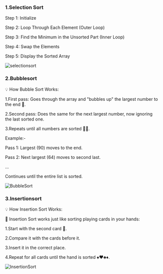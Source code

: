 ### 1.Selection Sort

Step 1: Initialize

Step 2: Loop Through Each Element (Outer Loop)

Step 3: Find the Minimum in the Unsorted Part (Inner Loop)

Step 4: Swap the Elements

Step 5: Display the Sorted Array


![selectionsort](https://github.com/user-attachments/assets/16f2132a-6297-47ca-8b1a-72ae517fbb96)


### 2.Bubblesort


💡 How Bubble Sort Works:


1.First pass: Goes through the array and "bubbles up" the largest number to the end 🫧.

2.Second pass: Does the same for the next largest number, now ignoring the last sorted one.

3.Repeats until all numbers are sorted 🔄✅.


Example:-


Pass 1: Largest (90) moves to the end.

Pass 2: Next largest (64) moves to second last.

...

Continues until the entire list is sorted.


![BubbleSort](https://github.com/user-attachments/assets/45e82fbd-751b-435f-a647-f7146d7684f9)



### 3.Insertionsort


💡 How Insertion Sort Works:


🧠 Insertion Sort works just like sorting playing cards in your hands:

1.Start with the second card 🎴.

2.Compare it with the cards before it.

3.Insert it in the correct place.

4.Repeat for all cards until the hand is sorted ♠️♥️♣️♦️.



![InsertionSort](https://github.com/user-attachments/assets/fc452d5e-8f47-4e61-95e1-3bfb76c5b9a1)
